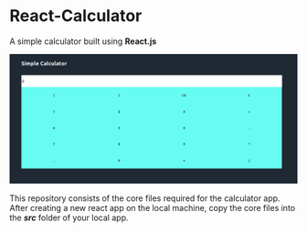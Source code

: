 # React-Calculator

A simple calculator built using **React.js**

![Simple screenshot](https://github.com/nsurampu/React-Calculator/blob/master/Calc.png)

This repository consists of the core files required for the calculator app. After creating a new react app on the local machine,
copy the core files into the ***src*** folder of your local app.
